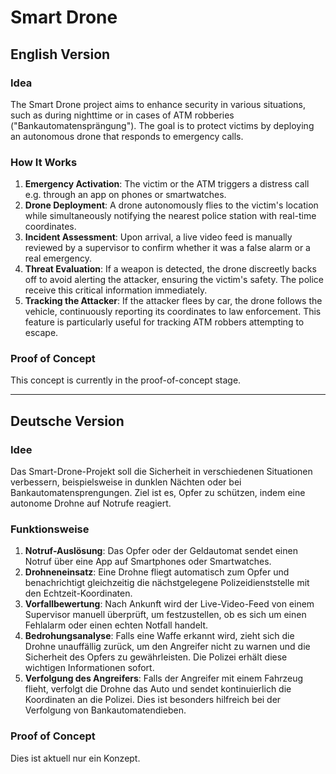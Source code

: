 # Smart Drone

## English Version

### Idea

The Smart Drone project aims to enhance security in various situations, such as during nighttime or in cases of ATM robberies ("Bankautomatensprängung"). The goal is to protect victims by deploying an autonomous drone that responds to emergency calls.

### How It Works

1. **Emergency Activation**: The victim or the ATM triggers a distress call e.g. through an app on phones or smartwatches.
2. **Drone Deployment**: A drone autonomously flies to the victim's location while simultaneously notifying the nearest police station with real-time coordinates.
3. **Incident Assessment**: Upon arrival, a live video feed is manually reviewed by a supervisor to confirm whether it was a false alarm or a real emergency.
4. **Threat Evaluation**: If a weapon is detected, the drone discreetly backs off to avoid alerting the attacker, ensuring the victim's safety. The police receive this critical information immediately.
5. **Tracking the Attacker**: If the attacker flees by car, the drone follows the vehicle, continuously reporting its coordinates to law enforcement. This feature is particularly useful for tracking ATM robbers attempting to escape.

### Proof of Concept

This concept is currently in the proof-of-concept stage.

---

## Deutsche Version

### Idee

Das Smart-Drone-Projekt soll die Sicherheit in verschiedenen Situationen verbessern, beispielsweise in dunklen Nächten oder bei Bankautomatensprengungen. Ziel ist es, Opfer zu schützen, indem eine autonome Drohne auf Notrufe reagiert.

### Funktionsweise

1. **Notruf-Auslösung**: Das Opfer oder der Geldautomat sendet einen Notruf über eine App auf Smartphones oder Smartwatches.
2. **Drohneneinsatz**: Eine Drohne fliegt automatisch zum Opfer und benachrichtigt gleichzeitig die nächstgelegene Polizeidienststelle mit den Echtzeit-Koordinaten.
3. **Vorfallbewertung**: Nach Ankunft wird der Live-Video-Feed von einem Supervisor manuell überprüft, um festzustellen, ob es sich um einen Fehlalarm oder einen echten Notfall handelt.
4. **Bedrohungsanalyse**: Falls eine Waffe erkannt wird, zieht sich die Drohne unauffällig zurück, um den Angreifer nicht zu warnen und die Sicherheit des Opfers zu gewährleisten. Die Polizei erhält diese wichtigen Informationen sofort.
5. **Verfolgung des Angreifers**: Falls der Angreifer mit einem Fahrzeug flieht, verfolgt die Drohne das Auto und sendet kontinuierlich die Koordinaten an die Polizei. Dies ist besonders hilfreich bei der Verfolgung von Bankautomatendieben.

### Proof of Concept

Dies ist aktuell nur ein Konzept.
